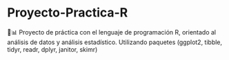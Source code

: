 # Proyecto-Practica-R
🔵📊 Proyecto de práctica con el lenguaje de programación R, orientado al análisis de datos y análisis estadístico.  Utilizando paquetes (ggplot2, tibble, tidyr, readr, dplyr, janitor, skimr)
